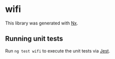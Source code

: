 # wifi

This library was generated with [Nx](https://nx.dev).

## Running unit tests

Run `ng test wifi` to execute the unit tests via [Jest](https://jestjs.io).
